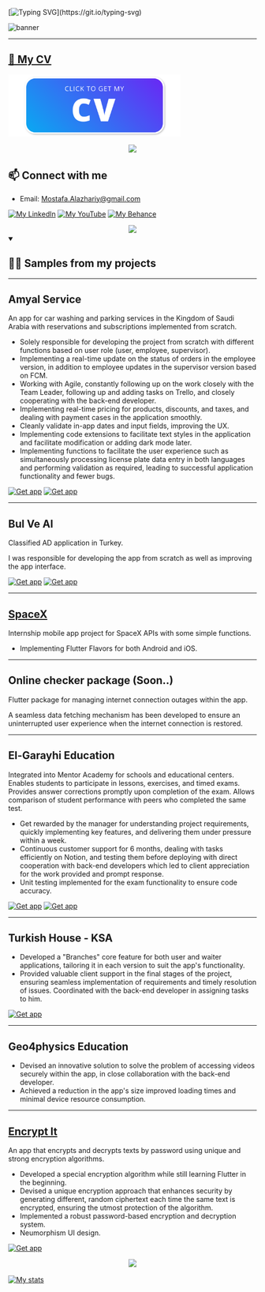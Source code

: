 <!-- ## Hello world 👋, I'm Mostafa Alazhariy. -->
[![Typing SVG](https://readme-typing-svg.herokuapp.com?font=Fira+Code&weight=500&size=22&duration=3500&pause=300&color=F7F7F7&background=0D061F&repeat=false&random=false&width=435&lines=Hello+world+%F0%9F%91%8B%2C;I'm+Mostafa+Alazhariy.)](https://git.io/typing-svg)

![banner](https://raw.github.com/MAlazhariy/MAlazhariy/main/banner.gif)


<!-- - 🔭 I am currently working on a personal project. -->
<!-- - 🌱 I am currently learning **...**. -->
<!-- - 💬 Ask me about **Flutter, and design principles**. -->

---

## [📃 My CV](https://raw.github.com/MAlazhariy/MAlazhariy/main/CV/Mostafa%20Mahmoud%20Alazhariy%20cv.pdf)

[<img src="https://github.com/MAlazhariy/MAlazhariy/blob/main/assets/cv%20thumb.svg" alt="Click to download my CV" width="350"/>](https://raw.github.com/MAlazhariy/MAlazhariy/main/CV/Mostafa%20Mahmoud%20Alazhariy%20cv.pdf)

<div align="center">
    <img src="https://user-images.githubusercontent.com/73097560/115834477-dbab4500-a447-11eb-908a-139a6edaec5c.gif" />
</div>

## 📫 Connect with me

- Email: [Mostafa.Alazhariy@gmail.com](mailto:Mostafa.Alazhariy@gmail.com)

[![My LinkedIn](https://img.shields.io/badge/-MAlazhariy-0077b5?logo=linkedin&logoColor=white&labelColor=0077b5&style=flat)](https://linkedin.com/in/malazhariy) [![My YouTube](https://img.shields.io/badge/-MAlazhariy-f00?labelColor=f00&logo=youtube&logoColor=white&style=flat)](https://www.youtube.com/@MAlazhariy) [![My Behance](https://img.shields.io/badge/-MAlazhariy-1769ff?logo=behance&logoColor=white&labelColor=1769ff&style=flat)](https://linkedin.com/in/malazhariy)

<div align="center">
    <img src="https://user-images.githubusercontent.com/73097560/115834477-dbab4500-a447-11eb-908a-139a6edaec5c.gif" />
</div>

<details open>
    <summary>
<h2> 👨‍💻 Samples from my projects</h2>
    </summary>





----

## Amyal Service

An app for car washing and parking services in the Kingdom of Saudi Arabia with reservations and subscriptions implemented from scratch.

- Solely responsible for developing the project from scratch with different functions based on user role (user, employee, supervisor).
- Implementing a real-time update on the status of orders in the employee version, in addition to employee updates in the supervisor version based on FCM.
- Working with Agile, constantly following up on the work closely with the Team Leader, following up and adding tasks on Trello, and closely cooperating with the back-end developer.
- Implementing real-time pricing for products, discounts, and taxes, and dealing with payment cases in the application smoothly.
- Cleanly validate in-app dates and input fields, improving the UX. 
- Implementing code extensions to facilitate text styles in the application and facilitate modification or adding dark mode later. 
- Implementing functions to facilitate the user experience such as simultaneously processing license plate data entry in both languages and performing validation as required, leading to successful application functionality and fewer bugs.

[<img src="https://upload.wikimedia.org/wikipedia/commons/3/3c/Download_on_the_App_Store_Badge.svg" alt="Get app" width="150"/>](https://apps.apple.com/eg/app/amyal-service-%D8%A3%D9%85%D9%8A%D8%A7%D9%84-%D8%AE%D8%AF%D9%85%D8%A7%D8%AA/id6468041674)
[<img src="https://upload.wikimedia.org/wikipedia/commons/7/78/Google_Play_Store_badge_EN.svg" alt="Get app" width="150"/>](https://play.google.com/store/apps/details?id=com.amyal.services) 

    
---

## Bul Ve Al

Classified AD application in Turkey.

I was responsible for developing the app from scratch as well as improving the app interface.

[<img src="https://upload.wikimedia.org/wikipedia/commons/3/3c/Download_on_the_App_Store_Badge.svg" alt="Get app" width="150"/>](https://apps.apple.com/us/app/bul-ve-al/id6504882474)
[<img src="https://upload.wikimedia.org/wikipedia/commons/7/78/Google_Play_Store_badge_EN.svg" alt="Get app" width="150"/>](https://play.google.com/store/apps/details?id=tech.drasat.bulVeAl) 

    
---

## [SpaceX](https://github.com/MAlazhariy/spaceX_b2_a)

Internship mobile app project for SpaceX APIs with some simple functions.
- Implementing Flutter Flavors for both Android and iOS.

---


## Online checker package (Soon..)

Flutter package for managing internet connection outages within the app.

A seamless data fetching mechanism has been developed to ensure an uninterrupted user experience when the internet connection is restored.

---


## El-Garayhi Education

Integrated into Mentor Academy for schools and educational centers. Enables students to participate in lessons, exercises, and timed exams. Provides answer corrections promptly upon completion of the exam. Allows comparison of student performance with peers who completed the same test.

- Get rewarded by the manager for understanding project requirements, quickly implementing key features, and delivering them under pressure within a week.
- Continuous customer support for 6 months, dealing with tasks efficiently on Notion, and testing them before deploying with direct cooperation with back-end developers which led to client appreciation for the work provided and prompt response.
- Unit testing implemented for the exam functionality to ensure code accuracy.


[<img src="https://upload.wikimedia.org/wikipedia/commons/3/3c/Download_on_the_App_Store_Badge.svg" alt="Get app" width="150"/>](https://apps.apple.com/us/app/%D9%85%D8%B1%D9%83%D8%B2-%D8%A7%D9%84%D8%AC%D8%B1%D8%A7%D9%8A%D8%AD%D9%8A/id1660452286)
[<img src="https://upload.wikimedia.org/wikipedia/commons/7/78/Google_Play_Store_badge_EN.svg" alt="Get app" width="150"/>](https://play.google.com/store/apps/details?id=com.elgarayhi.academy) 

---


## Turkish House - KSA

- Developed a "Branches" core feature for both user and waiter applications, tailoring it in each version to suit the app's functionality.
- Provided valuable client support in the final stages of the project, ensuring seamless implementation of requirements and timely resolution of issues. Coordinated with the back-end developer in assigning tasks to him.

[<img src="https://upload.wikimedia.org/wikipedia/commons/3/3c/Download_on_the_App_Store_Badge.svg" alt="Get app" width="150"/>](https://apps.apple.com/us/app/%D8%A7%D9%84%D8%A8%D9%8A%D8%AA-%D8%A7%D9%84%D8%AA%D8%B1%D9%83%D9%8A-turkish-house/id6447242949)
    
---


## Geo4physics Education

- Devised an innovative solution to solve the problem of accessing videos securely within the app, in close collaboration with the back-end developer.
- Achieved a reduction in the app's size improved loading times and minimal device resource consumption.
    
---

## [Encrypt It](https://github.com/MAlazhariy/encrypt_it)

An app that encrypts and decrypts texts by password using unique and strong encryption algorithms.

- Developed a special encryption algorithm while still learning Flutter in the beginning.
- Devised a unique encryption approach that enhances security by generating different, random ciphertext each time the same text is encrypted, ensuring the utmost protection of the algorithm.
- Implemented a robust password-based encryption and decryption system.
- Neumorphism UI design.

[<img src="https://upload.wikimedia.org/wikipedia/commons/7/78/Google_Play_Store_badge_EN.svg" alt="Get app" width="150"/>](https://play.google.com/store/apps/details?id=malazhariy.encryptIt)


<!-- 
[<img src="https://upload.wikimedia.org/wikipedia/commons/3/3c/Download_on_the_App_Store_Badge.svg" alt="Get app" width="150"/>](https://play.google.com/store/apps/details?id=malazhariy.encryptIt)
 -->
 
<!--
---

## [Keefak](https://github.com/MAlazhariy/keefak_social-app)

Keefak is a simple social app for posting and chatting using Flutter with Firebase.
-->

<!--
---

## [Ramadan Mubarak](https://github.com/MAlazhariy/ramadan_mubarak)

An app that connects users and reminds them via Firebase to pray for each other when breaking the fast in Ramadan, with admin control in a separate version.

It is being worked on, state management is being added and a refactor is being made for the code...

[<img src="https://upload.wikimedia.org/wikipedia/commons/7/78/Google_Play_Store_badge_EN.svg" alt="Get app" width="150"/>](https://play.google.com/store/apps/details?id=malazhariy.ramadan_kareem)
-->

</details>

<div align="center">
    <img src="https://user-images.githubusercontent.com/73097560/115834477-dbab4500-a447-11eb-908a-139a6edaec5c.gif" />
</div>


[![My stats](https://github-readme-stats.vercel.app/api?username=MAlazhariy&hide_rank=true&show_icons=true&hide=prs,issues&hide_border=true&icon_color=507FF8&border_color=507FF8&hide_title=true&theme=dracula&custom_title=My+Stats)](https://github.com/MAlazhariy/github-readme-stats)


<!-- 
I'm passionate about developing my skills and gaining more experience.
count_private=true is not working
 -->
